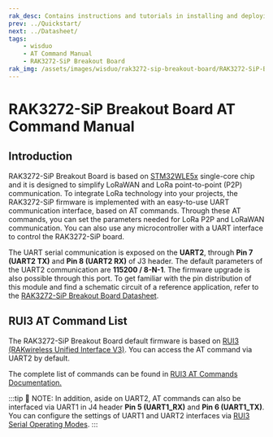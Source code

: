 ```yaml
---
rak_desc: Contains instructions and tutorials in installing and deploying your RAK3272-SiP Breakout Board. Instructions are written in a detailed and step-by-step manner for an easier experience in setting up your LoRaWAN Breakout Board.
prev: ../Quickstart/
next: ../Datasheet/
tags:
    - wisduo
    - AT Command Manual
    - RAK3272-SiP Breakout Board
rak_img: /assets/images/wisduo/rak3272-sip-breakout-board/RAK3272-SiP-Breakout.png
---
```


# RAK3272-SiP Breakout Board AT Command Manual

## Introduction

RAK3272-SiP Breakout Board is based on [STM32WLE5x](https://www.st.com/en/microcontrollers-microprocessors/stm32wlex.html) single-core chip and it is designed to simplify LoRaWAN and LoRa point-to-point (P2P) communication. To integrate LoRa technology into your projects, the RAK3272-SiP firmware is implemented with an easy-to-use UART communication interface, based on AT commands. Through these AT commands, you can set the parameters needed for LoRa P2P and LoRaWAN communication. You can also use any microcontroller with a UART interface to control the RAK3272-SiP  board.

The UART serial communication is exposed on the **UART2**, through **Pin 7 (UART2 TX)** and **Pin 8 (UART2 RX)** of J3 header. The default parameters of the UART2 communication are **115200 / 8-N-1**. The firmware upgrade is also possible through this port. To get familiar with the pin distribution of this module and find a schematic circuit of a reference application, refer to the [RAK3272-SiP Breakout Board Datasheet](/Product-Categories/WisDuo/RAK3272-SiP-Breakout-Board/Datasheet/).

## RUI3 AT Command List

The RAK3272-SiP Breakout Board default firmware is based on [RUI3 (RAKwireless Unified Interface V3)](/RUI3/#overview). You can access the AT command via UART2 by default.

The complete list of commands can be found in [RUI3 AT Commands Documentation.](/RUI3/Serial-Operating-Modes/AT-Command-Manual/#content)


:::tip 📝 NOTE:
In addition, aside on UART2, AT commands can also be interfaced via UART1 in J4 header **Pin 5 (UART1_RX)** and **Pin 6 (UART1_TX)**. You can configure the settings of UART1 and UART2 interfaces via [RUI3 Serial Operating Modes](/RUI3/Serial-Operating-Modes/#rak-unified-interface-v3-rui3-serial-operating-modes).
:::